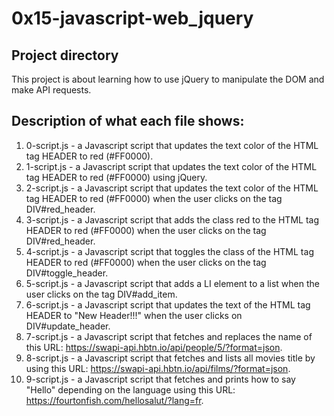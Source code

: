 # 0x15-javascript-web_jquery

## Project directory

This project is about learning how to use jQuery to manipulate the DOM and make API requests.

## Description of what each file shows:
1. 0-script.js - a Javascript script that updates the text color of the HTML tag HEADER to red (#FF0000).
2. 1-script.js - a Javascript script that updates the text color of the HTML tag HEADER to red (#FF0000) using jQuery.
3. 2-script.js - a Javascript script that updates the text color of the HTML tag HEADER to red (#FF0000) when the user clicks on the tag DIV#red_header.
4. 3-script.js - a Javascript script that adds the class red to the HTML tag HEADER to red (#FF0000) when the user clicks on the tag DIV#red_header.
5. 4-script.js - a Javascript script that toggles the class of the HTML tag HEADER to red (#FF0000) when the user clicks on the tag DIV#toggle_header.
6. 5-script.js - a Javascript script that adds a LI element to a list when the user clicks on the tag DIV#add_item.
7. 6-script.js - a Javascript script that updates the text of the HTML tag HEADER to "New Header!!!" when the user clicks on DIV#update_header.
8. 7-script.js - a Javascript script that fetches and replaces the name of this URL: https://swapi-api.hbtn.io/api/people/5/?format=json.
9. 8-script.js - a Javascript script that fetches and lists all movies title by using this URL: https://swapi-api.hbtn.io/api/films/?format=json.
10. 9-script.js - a Javascript script that fetches and prints how to say "Hello" depending on the language using this URL: https://fourtonfish.com/hellosalut/?lang=fr.
